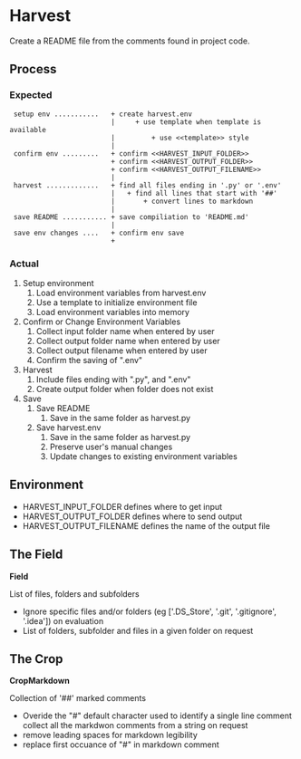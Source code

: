 # Harvest

 Create a README file from the comments found in project code.

## Process
### Expected
```
 setup env ...........   + create harvest.env
                         |     + use template when template is available
                         |         + use <<template>> style
                         |
 confirm env .........   + confirm <<HARVEST_INPUT_FOLDER>>
                         + confirm <<HARVEST_OUTPUT_FOLDER>>
                         + confirm <<HARVEST_OUTPUT_FILENAME>>
                         |
 harvest .............   + find all files ending in '.py' or '.env'
                         |   + find all lines that start with '##'
                         |       + convert lines to markdown
                         |
 save README ........... + save compiliation to 'README.md'
                         |
 save env changes ....   + confirm env save
                         +
```
### Actual
1. Setup environment
    1. Load environment variables from harvest.env
    1. Use a template to initialize environment file
    1. Load environment variables into memory
1. Confirm or Change Environment Variables
    1. Collect input folder name when entered by user
    1. Collect output folder name when entered by user
    1. Collect output filename when entered by user
    1. Confirm the saving of ".env"
1. Harvest
    1. Include files ending with ".py", and ".env"
    1. Create output folder when folder does not exist
1. Save
    1. Save README
        1. Save in the same folder as harvest.py
    1. Save harvest.env
        1. Save in the same folder as harvest.py
        1. Preserve user's manual changes
        1. Update changes to existing environment variables

## Environment
* HARVEST_INPUT_FOLDER defines where to get input
* HARVEST_OUTPUT_FOLDER defines where to send output
* HARVEST_OUTPUT_FILENAME defines the name of the output file

## The Field

__Field__

 List of files, folders and subfolders

* Ignore specific files and/or folders (eg ['.DS_Store', '.git', '.gitignore', '.idea']) on evaluation
* List of folders, subfolder and files in a given folder on request

## The Crop

__CropMarkdown__

 Collection of '##' marked comments

* Overide the "#" default character used to identify a single line comment
 collect all the markdwon comments from a string on request
* remove leading spaces for markdown legibility
* replace first occuance of "#" in markdown comment